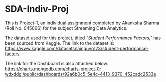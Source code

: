 # SDA-Indiv-Proj

This is Project-1, an individual assignment completed by Akanksha Sharma (Roll No. 045006) for the subject Streaming Data Analytics.  

The dataset used for this project, titled *"Student Performance Factors,"* has been sourced from Kaggle. The link to the dataset is:  
https://www.kaggle.com/datasets/lainguyn123/student-performance-factors

The link for the Dashboard is also attached below:
https://charts.mongodb.com/charts-project-0-wdxddgl/public/dashboards/92a6b0c5-5e4c-4413-9370-452cadc2533e
